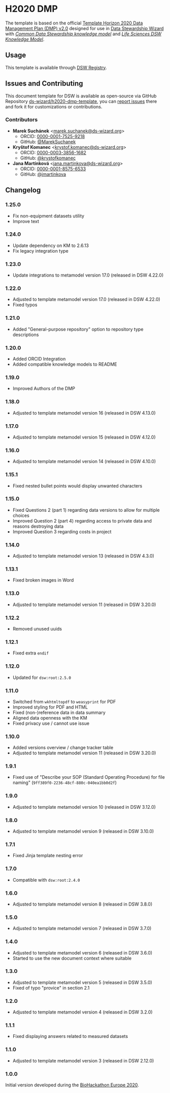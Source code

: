 # H2020 DMP

The template is based on the official [Template Horizon 2020 Data Management Plan (DMP) v2.0](https://ec.europa.eu/research/participants/data/ref/h2020/other/gm/reporting/h2020-tpl-oa-data-mgt-plan-annotated_en.pdf) designed for use in [Data Stewardship Wizard](https://ds-wizard.org) with [*Common Data Stewardship knowledge model*](https://registry.ds-wizard.org/knowledge-models/dsw:root:latest) and [*Life Sciences DSW Knowledge Model*](https://registry.ds-wizard.org/knowledge-models/dsw:lifesciences:latest).


## Usage

This template is available through [DSW Registry](https://registry.ds-wizard.org/templates).


## Issues and Contributing

This document template for DSW is available as open-source via GitHub Repository [ds-wizard/h2020-dmp-template](https://github.com/ds-wizard/h2020-dmp-template), you can [report issues](https://github.com/ds-wizard/h2020-dmp-template/issues) there and fork it for customizations or contributions.


### Contributors

* **Marek Suchánek** <[marek.suchanek@ds-wizard.org](mailto:marek.suchanek@ds-wizard.org)>
  * ORCID: [0000-0001-7525-9218](https://orcid.org/0000-0001-7525-9218)
  * GitHub: [@MarekSuchanek](https://github.com/MarekSuchanek)
* **Kryštof Komanec** <[krystof.komanec@ds-wizard.org](mailto:krystof.komanec@ds-wizard.org)>
  * ORCID: [0000-0003-3856-1682](https://orcid.org/0000-0003-3856-1682)
  * GitHub: [@krystofkomanec](https://github.com/krystofkomanec)
* **Jana Martínková** <[jana.martinkova@ds-wizard.org](mailto:jana.martinkova@ds-wizard.org)>
  * ORCID: [0000-0001-8575-6533](https://orcid.org/0000-0001-8575-6533/)
  * GitHub: [@jmartinkova](https://github.com/jmartinkova)

## Changelog

### 1.25.0

- Fix non-equipment datasets utility
- Improve text

### 1.24.0

- Update dependency on KM to 2.6.13
- Fix legacy integration type

### 1.23.0

- Update integrations to metamodel version 17.0 (released in DSW 4.22.0)

### 1.22.0

- Adjusted to template metamodel version 17.0 (released in DSW 4.22.0)
- Fixed typos

### 1.21.0

- Added "General-purpose repository" option to repository type descriptions

### 1.20.0

- Added ORCID Integration
- Added compatible knowledge models to README

### 1.19.0

- Improved Authors of the DMP

### 1.18.0

- Adjusted to template metamodel version 16 (released in DSW 4.13.0)

### 1.17.0

- Adjusted to template metamodel version 15 (released in DSW 4.12.0)

### 1.16.0

- Adjusted to template metamodel version 14 (released in DSW 4.10.0)

### 1.15.1

- Fixed nested bullet points would display unwanted characters

### 1.15.0

- Fixed Questions 2 (part 1) regarding data versions to allow for multiple choices
- Improved Question 2 (part 4) regarding access to private data and reasons destroying data
- Improved Question 3 regarding costs in project

### 1.14.0

- Adjusted to template metamodel version 13 (released in DSW 4.3.0)

### 1.13.1

- Fixed broken images in Word

### 1.13.0

- Adjusted to template metamodel version 11 (released in DSW 3.20.0)

### 1.12.2

- Removed unused uuids

### 1.12.1

- Fixed extra `endif`

### 1.12.0

- Updated for `dsw:root:2.5.0`

### 1.11.0

- Switched from `wkhtmltopdf` to `weasyprint` for PDF
- Improved styling for PDF and HTML
- Fixed (non-)reference data in data summary
- Aligned data openness with the KM
- Fixed privacy use / cannot use issue

### 1.10.0

- Added versions overview / change tracker table
- Adjusted to template metamodel version 11 (released in DSW 3.20.0)

### 1.9.1

- Fixed use of "Describe your SOP (Standard Operating Procedure) for file naming" (`9ff389f0-2236-48cf-880c-040ea1bb0d2f`)

### 1.9.0

- Adjusted to template metamodel version 10 (released in DSW 3.12.0)

### 1.8.0

- Adjusted to template metamodel version 9 (released in DSW 3.10.0)

### 1.7.1

- Fixed Jinja template nesting error

### 1.7.0

- Compatible with `dsw:root:2.4.0`

### 1.6.0

- Adjusted to template metamodel version 8 (released in DSW 3.8.0)

### 1.5.0

- Adjusted to template metamodel version 7 (released in DSW 3.7.0)

### 1.4.0

- Adjusted to template metamodel version 6 (released in DSW 3.6.0)
- Started to use the new document context where suitable

### 1.3.0

- Adjusted to template metamodel version 5 (released in DSW 3.5.0)
- Fixed of typo "provice" in section 2.1

### 1.2.0

- Adjusted to template metamodel version 4 (released in DSW 3.2.0)

### 1.1.1

- Fixed displaying answers related to measured datasets

### 1.1.0

- Adjusted to template metamodel version 3 (released in DSW 2.12.0)

### 1.0.0

Initial version developed during the [BioHackathon Europe 2020](https://www.biohackathon-europe.org).
